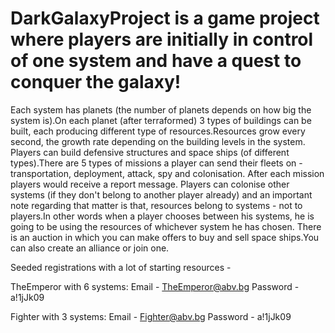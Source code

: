 # DarkGalaxyProject is a game project where players are initially in control of one system and have a quest to conquer the galaxy!
Each system has planets (the number of planets depends on how big the system is).On each planet (after terraformed) 3 types of buildings can be built, each producing different type of 
resources.Resources grow every second, the growth rate depending on the building levels in the system. 
Players can build defensive structures and space ships (of different types).There are 5 types of missions a player can send their fleets on - transportation, deployment, attack, 
spy and colonisation. After each mission players would receive a report message. Players can colonise other systems (if they don't belong to another player already) and an 
important note regarding that matter is that, resources belong to systems - not to players.In other words when a player chooses between his systems, he is going to be using the 
resources of whichever system he has chosen. There is an auction in which you can make offers to buy and sell space ships.You can also create an alliance or join one.

Seeded registrations with a lot of starting resources -

TheEmperor with 6 systems:
Email - TheEmperor@abv.bg
Password - a!1jJk09

Fighter with 3 systems:
Email - Fighter@abv.bg
Password - a!1jJk09
